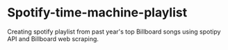 # Spotify-time-machine-playlist
Creating spotify playlist from past year's top Billboard songs using spotipy API and Billboard web scraping.
